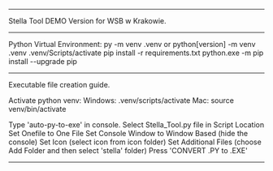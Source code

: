 ******************************************************************
Stella Tool DEMO Version for WSB w Krakowie.
******************************************************************
Python Virtual Environment:
py -m venv .venv or python[version] -m venv .venv
.venv/Scripts/activate
pip install -r requirements.txt
python.exe -m pip install --upgrade pip
******************************************************************
Executable file creation guide.

Activate python venv:
Windows: .venv/scripts/activate
Mac: source venv/bin/activate

Type 'auto-py-to-exe' in console.
Select Stella_Tool.py file in Script Location
Set Onefile to One File
Set Console Window to Window Based (hide the console)
Set Icon (select icon from icon folder)
Set Additional Files (choose Add Folder and then select 'stella' folder)
Press 'CONVERT .PY to .EXE'
******************************************************************